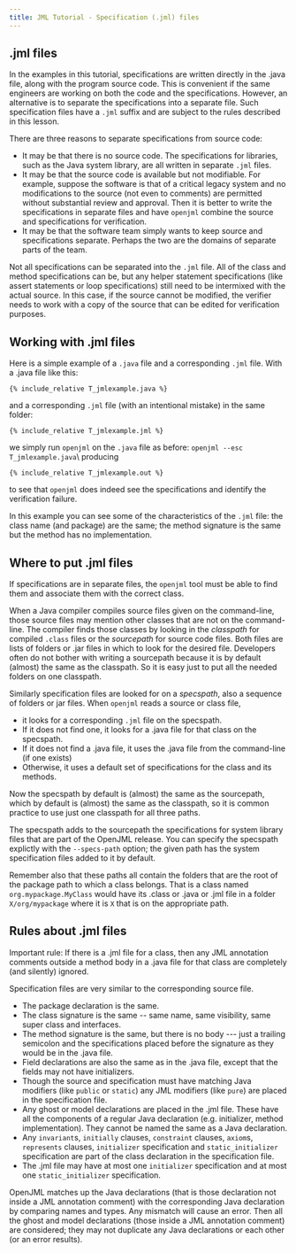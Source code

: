 ```yaml
---
title: JML Tutorial - Specification (.jml) files
---
```


## .jml files

In the examples in this tutorial, specifications are written directly in the .java file, along with the program source code. This is convenient if the same engineers are working on both the code and the specifications. 
However, an alternative is to separate the specifications into a separate file.
Such specification files have a `.jml` suffix and are subject to the rules described in this lesson.

There are three reasons to separate specifications from source code:
* It may be that there is no source code. The specifications for libraries, such as the Java system library, are all written in separate `.jml` files.
* It may be that the source code is available but not modifiable. For example, suppose the software is that of a critical legacy system and no modifications to the source (not even to comments) are permitted without substantial review and approval. Then it is better to write the specifications in separate files and have `openjml` combine the source and specifications for verification.
* It may be that the software team simply wants to keep source and specifications separate. Perhaps the two are the domains of separate parts of the team.

Not all specifications can be separated into the `.jml` file. All of the class and method specifications can be, but any helper statement specifications (like assert statements or loop specifications) still need to be intermixed with the actual source. In this case, if the source cannot be modified, the verifier needs to work with a copy of the source that can be edited for verification purposes.

## Working with .jml files

Here is a simple example of a `.java` file and a corresponding `.jml` file. With a .java file like this:
```
{% include_relative T_jmlexample.java %}
```
and a corresponding `.jml` file (with an intentional mistake) in the same folder:
```
{% include_relative T_jmlexample.jml %}
```
we simply run `openjml` on the `.java` file as before:
`openjml --esc T_jmlexample.java`\\
producing
```
{% include_relative T_jmlexample.out %}
```
to see that `openjml` does indeed see the specifications and identify the verification failure.

In this example you can see some of the characteristics of the `.jml` file: the class name (and package) are the same; the method signature is the same but the method has no implementation.

## Where to put .jml files

If specifications are in separate files, the `openjml` tool must be able to find them and associate them with the correct class. 

When a Java compiler compiles source files given on the command-line, those source files may mention other classes that are not on the command-line. The compiler finds those classes by looking in the _classpath_ for compiled `.class` files or the _sourcepath_ for source code files. Both files are lists of folders or .jar files in which to look for the desired file. Developers often do not bother with writing a sourcepath because it is by default (almost) the same as the classpath. So it is easy just to put all the needed folders on one classpath.

Similarly specification files are looked for on a _specspath_, also a sequence of folders or jar files.
When `openjml` reads a source or class file, 
* it looks for a corresponding `.jml` file on the specspath.
* If it does not find one, it looks for a .java file for that class on the specspath. 
* If it does not find a .java file, it uses the .java file from the command-line (if one exists)
* Otherwise, it uses a default set of specifications for the class and its methods.

Now the specspath by default is (almost) the same as the sourcepath, which by default is (almost) the same as the classpath, so it is common practice to use just one classpath for all three paths.

The specspath adds to the sourcepath the specifications for system library files that are part of the OpenJML release. You can specify the specspath explictly with the `--specs-path` option; the given path has the system specification files added to it by default.

Remember also that these paths all contain the folders that are the root of the package path to which a class belongs. That is a class named `org.mypackage.MyClass` would have its .class or .java or .jml file in a folder `X/org/mypackage` where it is `X` that is on the appropriate path.

## Rules about .jml files

Important rule: If there is a .jml file for a class, then any JML annotation comments outside a method body in a .java file for that class are completely (and silently) ignored.

Specification files are very similar to the corresponding source file.
* The package declaration is the same.
* The class signature is the same -- same name, same visibility, same super class and interfaces.
* The method signature is the same, but there is no body --- just a trailing semicolon and the specifications placed before the signature as they would be in the .java file.
* Field declarations are also the same as in the .java file, except that the fields may not have initializers.
* Though the source and specification must have matching Java modifiers (like `public` or `static`) any JML modifiers (like `pure`) are placed in the specification file.
* Any ghost or model declarations are placed in the .jml file. These have all the components of a regular Java declaration (e.g. initializer, method implementation). They cannot be named the same as a Java declaration.
* Any `invariant`s, `initially` clauses, `constraint` clauses, `axiom`s, `represents` clauses, `initializer` specification and `static_initializer` specification are part of the class declaration in the specification file.
* The .jml file may have at most one `initializer` specification and at most one `static_initializer` specification.

OpenJML matches up the Java declarations (that is those declaration not inside a JML annotation comment) with the corresponding Java declaration by comparing names and types. Any mismatch will cause an error.
Then all the ghost and model declarations (those inside a JML annotation comment) are considered; they may not duplicate any Java declarations or each other (or an error results).




